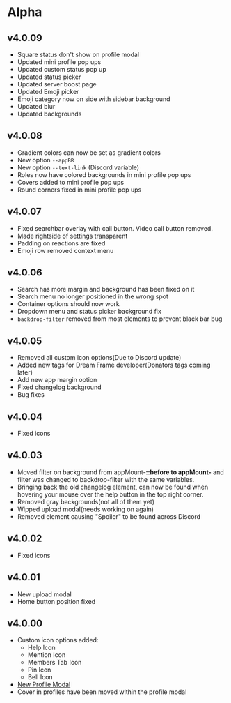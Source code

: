 # Alpha 
## v4.0.09
 - Square status don't show on profile modal 
 - Updated mini profile pop ups
 - Updated custom status pop up
 - Updated status picker
 - Updated server boost page
 - Updated Emoji picker
 - Emoji category now on side with sidebar background
 - Updated blur
 - Updated backgrounds
## v4.0.08
 - Gradient colors can now be set as gradient colors
 - New option `--appBR`
 - New option `--text-link` (Discord variable)
 - Roles now have colored backgrounds in mini profile pop ups
 - Covers added to mini profile pop ups
 - Round corners fixed in mini profile pop ups
## v4.0.07
 - Fixed searchbar overlay with call button. Video call button removed.
 - Made rightside of settings transparent
 - Padding on reactions are fixed
 - Emoji row removed context menu
## v4.0.06
 - Search has more margin and background has been fixed on it
 - Search menu no longer positioned in the wrong spot
 - Container options should now work
 - Dropdown menu and status picker background fix
 - `backdrop-filter` removed from most elements to prevent black bar bug
## v4.0.05
 - Removed all custom icon options(Due to Discord update)
 - Added new tags for Dream Frame developer(Donators tags coming later)
 - Add new app margin option
 - Fixed changelog background
 - Bug fixes
## v4.0.04
 - Fixed icons
 ## v4.0.03
 - Moved filter on background from appMount-******::before to appMount-****** and filter was changed to backdrop-filter with the same variables.
 - Bringing back the old changelog element, can now be found when hovering your mouse over the help button in the top right corner.
 - Removed gray backgrounds(not all of them yet)
 - Wipped upload modal(needs working on again)
 - Removed element causing "Spoiler" to be found across Discord
## v4.0.02
 - Fixed icons
## v4.0.01
 - New upload modal
 - Home button position fixed
## v4.0.00
 - Custom icon options added:
   - Help Icon
   - Mention Icon
   - Members Tab Icon
   - Pin Icon
   - Bell Icon
 - [New Profile Modal](https://i.imgur.com/TQUfW7a.png)
  - Cover in profiles have been moved within the profile modal
